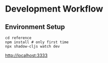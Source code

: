 # Development Workflow

## Environment Setup

```shell
cd reference
npm install # only first time
npx shadow-cljs watch dev
```

[http://localhost:3333](http://localhost:3333)
